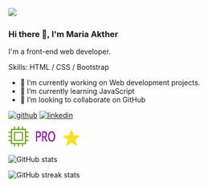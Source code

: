 ![](https://media.licdn.com/dms/image/v2/D5616AQGXHOlKlX_KOw/profile-displaybackgroundimage-shrink_350_1400/profile-displaybackgroundimage-shrink_350_1400/0/1730366565258?e=1737590400&v=beta&t=qC_5JIF0l8Sncg6LzRKiIpviyVqKPqgvm9OtUR_OG9Y)

### Hi there 👋, I'm Maria Akther

I'm a front-end web developer. 

Skills: HTML / CSS / Bootstrap

- 🔭 I’m currently working on Web development projects. 
- 🌱 I’m currently learning JavaScript 
- 👯 I’m looking to collaborate on GitHub 




[<img src='https://cdn.jsdelivr.net/npm/simple-icons@3.0.1/icons/github.svg' alt='github' height='40'>](https://github.com/MariaAkther007)  [<img src='https://cdn.jsdelivr.net/npm/simple-icons@3.0.1/icons/linkedin.svg' alt='linkedin' height='40'>](https://www.linkedin.com/in/maria-akther-marufa-1b94172a9/)  

<a href='https://docs.github.com/en/developers'><img src='https://raw.githubusercontent.com/acervenky/animated-github-badges/master/assets/devbadge.gif' width='40' height='40'></a> <a href='https://github.com/pricing'><img src='https://raw.githubusercontent.com/acervenky/animated-github-badges/master/assets/pro.gif' width='40' height='40'></a> <a href='https://stars.github.com/'><img src='https://raw.githubusercontent.com/acervenky/animated-github-badges/master/assets/starbadge.gif' width='35' height='35'></a> 

![GitHub stats](https://github-readme-stats.vercel.app/api?username=MariaAkther007&show_icons=true)  

![GitHub streak stats](https://streak-stats.demolab.com/?user=MariaAkther007)  


